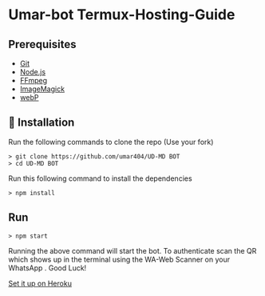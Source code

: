 # Umar-bot Termux-Hosting-Guide

##  Prerequisites

 - [Git](https://git-scm.com/)
 - [Node.js](https://nodejs.org/en/)
 - [FFmpeg](https://ffmpeg.org/download.html)
 - [ImageMagick](https://imagemagick.org/script/download.php)
 - [webP](https://developers.google.com/speed/webp/download)

 ## 🚀 Installation

 Run the following commands to clone the repo (Use your fork)
 ```SH
> git clone https://github.com/umar404/UD-MD BOT
> cd UD-MD BOT
 ```

 Run this following command to install the dependencies 
 ```SH
 > npm install
 ```

 ##  Run

 ```SH
 > npm start
 ```
 Running the above command will start the bot. To authenticate scan the QR which shows up in the terminal using the WA-Web Scanner on your WhatsApp . Good Luck!


 [Set it up on Heroku](https://github.com/Guru322/GURU-BOT/blob/master/Heroku-Hosting-Guide.md)

